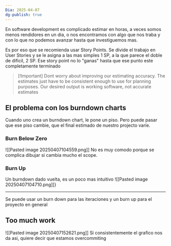 ```yaml
---
Dia: 2025-04-07
dg-publish: true
---
```

En software development es complicado estimar en horas, a veces somos menos rendidores en un dia, o nos encontramos con algo que nos traba y con lo que no podemos avanzar hasta que investiguemos mas.

Es por eso que se recomienda usar Story Points. Se divide el trabajo en User Stories y se le asigna a las mas simples 1 SP, a la que parece el doble de dificil, 2 SP. Ese story point no lo "ganas" hasta que ese punto este completamente terminado

>[!Important] Dont worry about improving our estimating accuracy. The estimates just have to be consistent enough to use for planning purposes. Our desired output is working software, not accurate estimates


## El problema con los burndown charts 
Cuando uno crea un burndown chart, le pone un piso. Pero puede pasar que ese piso cambie, que el final estimado de nuestro projecto varíe. 
### Burn Below Zero 
![[Pasted image 20250407104559.png]]
No es muy comodo porque se complica dibujar si cambia mucho el scope.

### Burn Up
Un burndown dado vuelta, es un poco mas intuitivo
![[Pasted image 20250407104710.png]]}



--- 
Se puede usar un burn down para las iteraciones y un burn up para el proyecto en general

## Too much work
![[Pasted image 20250407152621.png]]
Si consistentemente el grafico nos da asi, quiere decir que estamos overcommiting